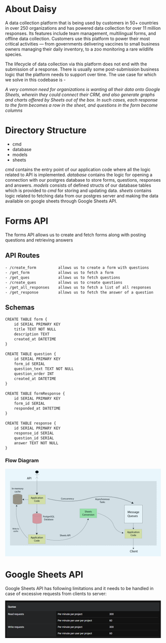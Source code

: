 # About Daisy

A data collection platform that is being used by customers in 50+ countries in over 250
organizations and has powered data collection for over 11 million responses. Its features include team management, multilingual forms, and offline data collection. Customers use this platform to power their most critical activities — from governments delivering vaccines to small business owners managing their daily inventory, to a zoo monitoring a rare wildlife species.

The lifecycle of data collection via this platform does not end with the submission of a
response. There is usually some post-submission business logic that the platform needs to
support over time. The use case for which we solve in this codebase is -

_A very common need for organizations is wanting all their data onto Google Sheets,
wherein they could connect their CRM, and also generate graphs and charts offered
by Sheets out of the box. In such cases, each response to the form becomes a row in
the sheet, and questions in the form become columns_

# Directory Structure
- cmd
- database
- models
- sheets

_cmd_ contains the entry point of our application code where all the logic related to API is implemented. _database_ contains the logic for opening a connection with our postgres database to store forms, questions, responses and answers. _models_ consists of defined structs of our database tables which is provided to _cmd_ for storing and updating data. _sheets_ contains logic related to fetching data from our postgres server and making the data available on google sheets through Google Sheets API. 

# Forms API
The forms API allows us to create and fetch forms along with posting questions and retrieving answers
## API Routes
    - /create_form          allows us to create a form with questions
	- /get_form             allows us to fetch a form
	- /get_ques             allows us to fetch questions
	- /create_ques          allows us to create questions
	- /get_all_responses    allows us to fetch a list of all responses
	- /get_response         allows us to fetch the answer of a question

## Schemas
```
CREATE TABLE form {
    id SERIAL PRIMARY KEY
    title TEXT NOT NULL
    description TEXT
    created_at DATETIME
}

CREATE TABLE question {
    id SERIAL PRIMARY KEY
    form_id SERIAL
    question_text TEXT NOT NULL
    question_order INT
    created_at DATETIME
}

CREATE TABLE formResponse {
    id SERIAL PRIMARY KEY
    form_id SERIAL
    responded_at DATETIME
}

CREATE TABLE response {
    id SERIAL PRIMARY KEY
    response_id SERIAL
    question_id SERIAL
    answer TEXT NOT NULL
}
```

### Flow Diagram

![flow-diagram](image.png)

# Google Sheets API

Google Sheets API has following limitations and it needs to be handled in case of excessive requests from clients to server:

![google sheets api limitations](image-1.png)
